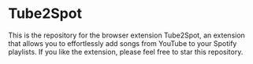 # Tube2Spot

This is the repository for the browser extension Tube2Spot, an extension that allows you to effortlessly add songs from YouTube to your Spotify playlists. If you like the extension, please feel free to star this repository.

